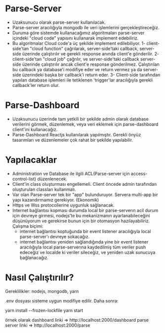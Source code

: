# Parse-Server

* Uzaksunucu olarak parse-server kullanılacak.
* Parse-server aracılığıyla mongodb ile veri işlemlerini gerçekleştireceğiz.
* Duruma göre sistemde kullanacağımız algoritmaları parse-server içindeki "cloud
    code" yapısını kullanarak implement edebiliriz. 
* Bu algoritmalar Cloud code'a üç şekilde implement edilebiliyor.
    1- client-side'tan "cloud function" çağrılarak, server-side'taki callback, 
    server-side üzerinde çalıştırılır ve gerekli response anında client'e gönderilir.
    2- client-side'tan "cloud job" çağrılır, ve server-side'taki callback
    server-side üzerinde çalıştırılır ancak client'e response gönderilmez.
    Çalıştırılan bu callback ya database'i modifiye eder ve return vermez ya da
    server-side üzerindeki başka bir callback'i return eder.
    3- Client-side tarafından yapılan database işlemleri ile tetiklenen 'trigger'lar 
    aracılığıyla gerekli callback'ler return olur.

# Parse-Dashboard
* Uzaksunucu üzerinde tam yetkili bir şekilde admin olarak database verilerini görmek, düzenlemek,
veya veri eklemek için parse-dashboard client'ini kullanacağız. 
* Parse-Dashboard Reactjs kullanılarak yapılmıştır. Gerekli önyüz tasarımları ve düzenlemeler
çok rahat bir şekilde yapılabilir.

# Yapılacaklar
* Administration ve Database ile ilgili ACL(Parse-server için access-control-list) düzenlenecek.
* Client'in class oluşturması engellemeli. Client öncede admin tarafından oluşturulan classları kullanmalı.
* Var olan Parse-server tek bir "app" bulunduruyor. Servera multi-app bir yapı kazandırmamız gerekiyor. (Ekonomik)
* Https ve Wss protocollerine uygunluk sağlanacak.
* Internet bağlantısı kopması durumda local bir parse-serverın acil durum için devreye girmesi, nodejs'te bu mekanizmanın
  ayarlanabileceğini düşünüyorum ve gerekirse bunun için bir otomasyon hazılayabiliriz. Çalışma biçimi:
    - internet bağlantısı koptuğunda bir event listener aracılığıyla local parse-server'ı devreye sokacağız. 
    - internet bağlantısı yeniden sağlandığında yine bir event listener aracılığıyla local parse-serverına kaydedilmiş tüm
    veriler push edeceğiz ve localde ki veriler sileceğiz, ve yeniden uzak sunucuya bağlanacağız.

# Nasıl Çalıştırılır?
Gereklilikler: nodejs, mongodb, yarn

.env dosyası sisteme uygun modifiye edilir. Daha sonra:

yarn install --frozen-lockfile
yarn start

örnek olarak
dashboard linki => http://localhost:2000/dashboard
parse server linki => http://localhost:2000/parse